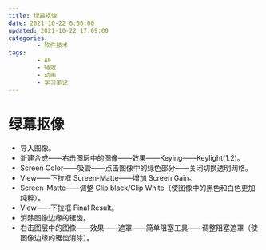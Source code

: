 ```yaml
---
title: 绿幕抠像
date: 2021-10-22 6:00:00
updated: 2021-10-22 17:09:00
categories:
        - 软件技术
tags:
        - AE
        - 特效
        - 动画
        - 学习笔记
---
```


# 绿幕抠像

- 导入图像。
- 新建合成——右击图层中的图像——效果——Keying——Keylight(1.2)。
- Screen Color——吸管——点击图像中的绿色部分——关闭切换透明网格。
- View——下拉框 Screen-Matte——增加 Screen Gain。
- Screen-Matte——调整 Clip black/Clip White（使图像中的黑色和白色更加纯粹）。
- View——下拉框 Final Result。
- 消除图像边缘的锯齿。
- 右击图层中的图像——效果——遮罩——简单阻塞工具——调整阻塞遮罩（使图像边缘的锯齿消除）。
